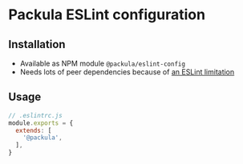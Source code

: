 # Packula ESLint configuration

## Installation

- Available as NPM module `@packula/eslint-config`
- Needs lots of peer dependencies because of [an ESLint limitation]

## Usage

```js
// .eslintrc.js
module.exports = {
  extends: [
    '@packula',
  ],
}
```

<!-- References -->

[an eslint limitation]: https://github.com/eslint/eslint/issues/3458
